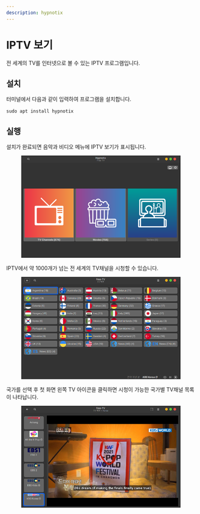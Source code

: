```yaml
---
description: hypnotix
---
```


# IPTV 보기

전 세계의 TV를 인터넷으로 볼 수 있는 IPTV 프로그램입니다.

## 설치

터미널에서 다음과 같이 입력하여 프로그램을 설치합니다.

```
sudo apt install hypnotix
```

## 실행

설치가 완료되면 음악과 비디오 메뉴에 IPTV 보기가 표시됩니다.

<figure><img src="../../.gitbook/assets/hypnotix_001.png" alt=""><figcaption></figcaption></figure>

IPTV에서 약 1000개가 넘는 전 세계의 TV채널을 시청할 수 있습니다.

<figure><img src="../../.gitbook/assets/hypnotix_002.png" alt=""><figcaption></figcaption></figure>

국가를 선택 후 첫 화면 왼쪽 TV 아이콘을 클릭하면 시청이 가능한 국가별 TV채널 목록이 나타납니다.

<figure><img src="../../.gitbook/assets/hypnotix_003.png" alt=""><figcaption></figcaption></figure>
